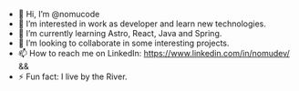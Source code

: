 - 👋 Hi, I’m @nomucode
- 👀 I’m interested in work as developer and learn new technologies.
- 🌱 I’m currently learning Astro, React, Java and Spring.
- 💞️ I’m looking to collaborate in some interesting projects.
- 📫 How to reach me on LinkedIn: https://www.linkedin.com/in/nomudev/ &&  
- ⚡ Fun fact: I live by the River.
